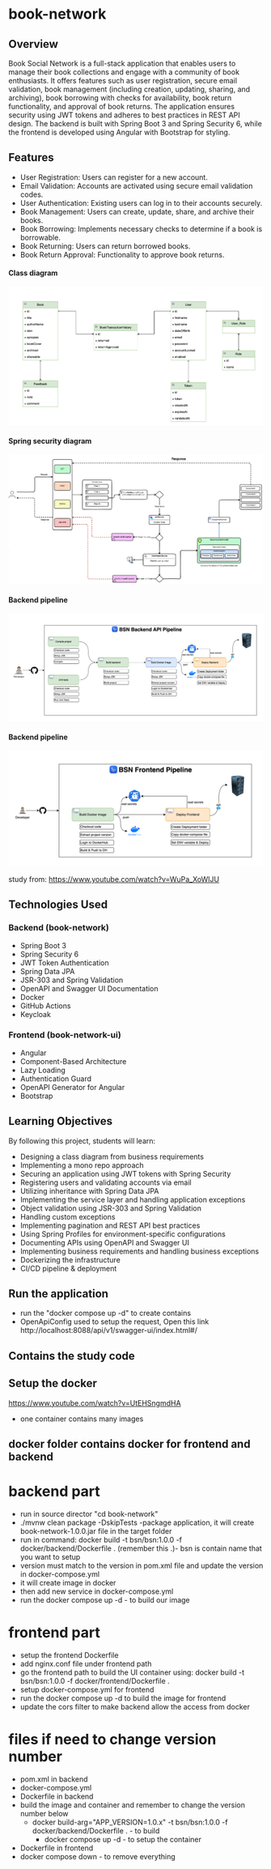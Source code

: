 # book-network
## Overview

Book Social Network is a full-stack application that enables users to manage their book collections and engage with a community of book enthusiasts. It offers features such as user registration, secure email validation, book management (including creation, updating, sharing, and archiving), book borrowing with checks for availability, book return functionality, and approval of book returns. The application ensures security using JWT tokens and adheres to best practices in REST API design. The backend is built with Spring Boot 3 and Spring Security 6, while the frontend is developed using Angular with Bootstrap for styling.

## Features

- User Registration: Users can register for a new account.
- Email Validation: Accounts are activated using secure email validation codes.
- User Authentication: Existing users can log in to their accounts securely.
- Book Management: Users can create, update, share, and archive their books.
- Book Borrowing: Implements necessary checks to determine if a book is borrowable.
- Book Returning: Users can return borrowed books.
- Book Return Approval: Functionality to approve book returns.

#### Class diagram
![Class diagram](screenshots/class-diagram.png)

#### Spring security diagram
![Security diagram](screenshots/security.png)

#### Backend pipeline
![Security diagram](screenshots/be-pipeline.png)

#### Backend pipeline
![Security diagram](screenshots/fe-pipeline.png)

study from: https://www.youtube.com/watch?v=WuPa_XoWlJU
## Technologies Used

### Backend (book-network)

- Spring Boot 3
- Spring Security 6
- JWT Token Authentication
- Spring Data JPA
- JSR-303 and Spring Validation
- OpenAPI and Swagger UI Documentation
- Docker
- GitHub Actions
- Keycloak

### Frontend (book-network-ui)

- Angular
- Component-Based Architecture
- Lazy Loading
- Authentication Guard
- OpenAPI Generator for Angular
- Bootstrap

## Learning Objectives

By following this project, students will learn:

- Designing a class diagram from business requirements
- Implementing a mono repo approach
- Securing an application using JWT tokens with Spring Security
- Registering users and validating accounts via email
- Utilizing inheritance with Spring Data JPA
- Implementing the service layer and handling application exceptions
- Object validation using JSR-303 and Spring Validation
- Handling custom exceptions
- Implementing pagination and REST API best practices
- Using Spring Profiles for environment-specific configurations
- Documenting APIs using OpenAPI and Swagger UI
- Implementing business requirements and handling business exceptions
- Dockerizing the infrastructure
- CI/CD pipeline & deployment

## Run the application
- run the "docker compose up -d" to create contains
- OpenApiConfig used to setup the request, Open this link http://localhost:8088/api/v1/swagger-ui/index.html#/

## Contains the study code

## Setup the docker
https://www.youtube.com/watch?v=UtEHSngmdHA

- one container contains many images

## docker folder contains docker for frontend and backend
# backend part
- run in source director "cd book-network"
- ./mvnw clean package -DskipTests    -package application, it will create book-network-1.0.0.jar file in the target folder
- run in command: docker build -t bsn/bsn:1.0.0 -f docker/backend/Dockerfile .      (remember this .)- bsn is contain name that you want to setup
- version must match to the version in pom.xml file and update the version in docker-compose.yml
- it will create image in docker
- then add new service in docker-compose.yml
- run the docker compose up -d            - to build our image
# frontend part
- setup the frontend Dockerfile
- add nginx.conf file under frontend path
- go the frontend path to build the UI container using: docker build -t bsn/bsn:1.0.0 -f docker/frontend/Dockerfile .
- setup docker-compose.yml for frontend
- run the docker compose up -d to build the image for frontend
- update the cors filter to make backend allow the access from docker

# files if need to change version number
- pom.xml in backend
- docker-compose.yml
- Dockerfile in backend
- build the image and container and remember to change the version number below
  - docker build-arg="APP_VERSION=1.0.x" -t bsn/bsn:1.0.0 -f docker/backend/Dockerfile .  - to build
    - docker compose up -d              -                               to setup the container
- Dockerfile in frontend
- docker compose down         - to remove everything